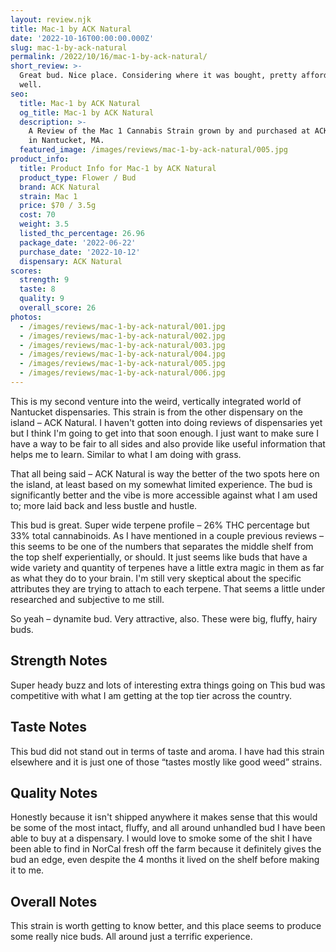 ```yaml
---
layout: review.njk
title: Mac-1 by ACK Natural
date: '2022-10-16T00:00:00.000Z'
slug: mac-1-by-ack-natural
permalink: /2022/10/16/mac-1-by-ack-natural/
short_review: >-
  Great bud. Nice place. Considering where it was bought, pretty affordable as
  well.
seo:
  title: Mac-1 by ACK Natural
  og_title: Mac-1 by ACK Natural
  description: >-
    A Review of the Mac 1 Cannabis Strain grown by and purchased at ACK Natural
    in Nantucket, MA.
  featured_image: /images/reviews/mac-1-by-ack-natural/005.jpg
product_info:
  title: Product Info for Mac-1 by ACK Natural
  product_type: Flower / Bud
  brand: ACK Natural
  strain: Mac 1
  price: $70 / 3.5g
  cost: 70
  weight: 3.5
  listed_thc_percentage: 26.96
  package_date: '2022-06-22'
  purchase_date: '2022-10-12'
  dispensary: ACK Natural
scores:
  strength: 9
  taste: 8
  quality: 9
  overall_score: 26
photos:
  - /images/reviews/mac-1-by-ack-natural/001.jpg
  - /images/reviews/mac-1-by-ack-natural/002.jpg
  - /images/reviews/mac-1-by-ack-natural/003.jpg
  - /images/reviews/mac-1-by-ack-natural/004.jpg
  - /images/reviews/mac-1-by-ack-natural/005.jpg
  - /images/reviews/mac-1-by-ack-natural/006.jpg
---
```


This is my second venture into the weird, vertically integrated world of Nantucket dispensaries. This strain is from the other dispensary on the island – ACK Natural. I haven't gotten into doing reviews of dispensaries yet but I think I'm going to get into that soon enough. I just want to make sure I have a way to be fair to all sides and also provide like useful information that helps me to learn. Similar to what I am doing with grass.

That all being said – ACK Natural is way the better of the two spots here on the island, at least based on my somewhat limited experience. The bud is significantly better and the vibe is more accessible against what I am used to; more laid back and less bustle and hustle.

This bud is great. Super wide terpene profile – 26% THC percentage but 33% total cannabinoids. As I have mentioned in a couple previous reviews – this seems to be one of the numbers that separates the middle shelf from the top shelf experientially, or should. It just seems like buds that have a wide variety and quantity of terpenes have a little extra magic in them as far as what they do to your brain. I'm still very skeptical about the specific attributes they are trying to attach to each terpene. That seems a little under researched and subjective to me still.

So yeah – dynamite bud. Very attractive, also. These were big, fluffy, hairy buds.

## Strength Notes

Super heady buzz and lots of interesting extra things going on This bud was competitive with what I am getting at the top tier across the country.

## Taste Notes

This bud did not stand out in terms of taste and aroma. I have had this strain elsewhere and it is just one of those “tastes mostly like good weed” strains.

## Quality Notes

Honestly because it isn't shipped anywhere it makes sense that this would be some of the most intact, fluffy, and all around unhandled bud I have been able to buy at a dispensary. I would love to smoke some of the shit I have been able to find in NorCal fresh off the farm because it definitely gives the bud an edge, even despite the 4 months it lived on the shelf before making it to me.

## Overall Notes

This strain is worth getting to know better, and this place seems to produce some really nice buds. All around just a terrific experience.
